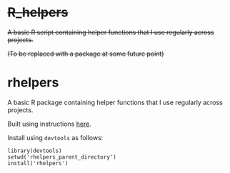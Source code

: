 # ~~R_helpers~~

~~A basic R script containing helper functions that I use regularly across projects.~~

~~(To be replaced with a package at some future point)~~

# rhelpers

A basic R package containing helper functions that I use regularly across projects.

Built using instructions [here](https://hilaryparker.com/2014/04/29/writing-an-r-package-from-scratch/).

Install using `devtools` as follows:

```
library(devtools)
setwd('rhelpers_parent_directory')
install('rhelpers')
```
